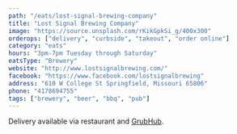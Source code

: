 ```yaml
---
path: "/eats/lost-signal-brewing-company"
title: "Lost Signal Brewing Company"
image: "https://source.unsplash.com/rKikGpkSi_g/400x300"
orderops: ["delivery", "curbside", "takeout", "order online"]
category: "eats"
hours: "3pm-7pm Tuesday through Saturday"
eatsType: "Brewery"
website: "http://www.lostsignalbrewing.com/"
facebook: "https://www.facebook.com/lostsignalbrewing"
address: "610 W College St Springfield, Missouri 65806"
phone: "4178694755"
tags: ["brewery", "beer", "bbq", "pub"]
---
```


Delivery available via restaurant and [GrubHub](https://www.grubhub.com/restaurant/lost-signal-brewing-company-610-w-college-st-springfield/730299).
